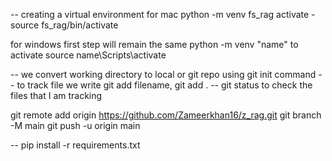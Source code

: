-- creating a virtual environment for mac
python -m venv fs_rag
activate - source fs_rag/bin/activate

for windows
first step will remain the same
python -m venv "name"
to activate
source name\Scripts\activate


-- we convert working directory to local or git repo using git init command
-- to track file we write git add filename, git add .
-- git status to check the files that I am tracking

git remote add origin https://github.com/Zameerkhan16/z_rag.git
git branch -M main
git push -u origin main

-- pip install -r requirements.txt